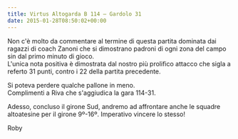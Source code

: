```yaml
---
title: Virtus Altogarda B 114 – Gardolo 31
date: 2015-01-28T08:50:02+00:00
---
```

Non c'è molto da commentare al termine di questa partita dominata dai ragazzi di coach Zanoni che si dimostrano padroni di ogni zona del campo sin dal primo minuto di gioco.  
L'unica nota positiva è dimostrata dal nostro più prolifico attacco che sigla a referto 31 punti, contro i 22 della partita precedente.

Si poteva perdere qualche pallone in meno.  
Complimenti a Riva che s'aggiudica la gara 114-31.

Adesso, concluso il girone Sud, andremo ad affrontare anche le squadre altoatesine per il girone 9º-16º. Imperativo vincere lo stesso!

Roby